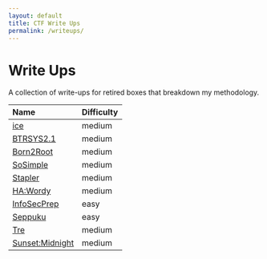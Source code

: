 ```yaml
---
layout: default
title: CTF Write Ups
permalink: /writeups/
---
```


# Write Ups

A collection of write-ups for retired boxes that breakdown my methodology. 

| Name                                                          | Difficulty |
|:--------------------------------------------------------------|:-----------|
| [ice](/writeups/2021-5-25-ice.md)                             | medium     |
| [BTRSYS2.1](/writeups/2021-10-11-btrsys2.1.md)                | medium     |
| [Born2Root](/writeups/2021-12-24-born2root.md)                | medium     |     
| [SoSimple](/writeups/2021-12-25-sosimple.md)                  | medium     | 
| [Stapler](/writeups/2021-12-26-stapler.md)                    | medium     | 
| [HA:Wordy](/writeups/2021-12-27-hawordy.md)                   | medium     | 
| [InfoSecPrep](/writeups/2021-12-28-infosecprep.md)            | easy       | 
| [Seppuku](/writeups/2021-12-29-seppuku.md)                    | easy       | 
| [Tre](/writeups/2021-12-30-tre.md)                            | medium     | 
| [Sunset:Midnight](/writeups/2021-12-31-sunsetmidnight.md)     | medium     | 

